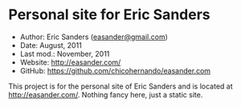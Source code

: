 Personal site for Eric Sanders
==========================================

* Author:    Eric Sanders (<easander@gmail.com>)
* Date:      August, 2011
* Last mod.: November, 2011
* Website:   <http://easander.com/>
* GitHub:    <https://github.com/chicohernando/easander.com>

This project is for the personal site of Eric Sanders and is located at http://easander.com/.  Nothing fancy here, just a static site.